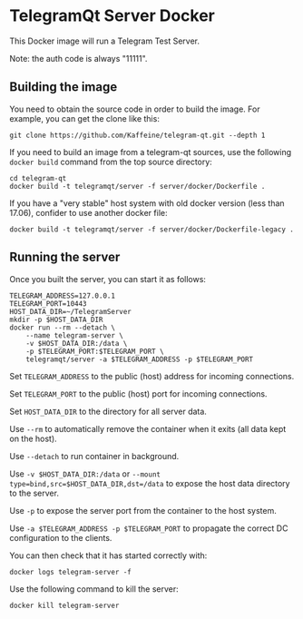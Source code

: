 # TelegramQt Server Docker

This Docker image will run a Telegram Test Server.

Note: the auth code is always "11111".

## Building the image

You need to obtain the source code in order to build the image. For example,
you can get the clone like this:

```
git clone https://github.com/Kaffeine/telegram-qt.git --depth 1
```

If you need to build an image from a telegram-qt sources, use the following `docker
 build` command from the top source directory:

```
cd telegram-qt
docker build -t telegramqt/server -f server/docker/Dockerfile .
```

If you have a "very stable" host system with old docker version (less than 17.06),
confider to use another docker file:

```
docker build -t telegramqt/server -f server/docker/Dockerfile-legacy .
```

## Running the server

Once you built the server, you can start it as follows:

```
TELEGRAM_ADDRESS=127.0.0.1
TELEGRAM_PORT=10443
HOST_DATA_DIR=~/TelegramServer
mkdir -p $HOST_DATA_DIR
docker run --rm --detach \
    --name telegram-server \
    -v $HOST_DATA_DIR:/data \
    -p $TELEGRAM_PORT:$TELEGRAM_PORT \
    telegramqt/server -a $TELEGRAM_ADDRESS -p $TELEGRAM_PORT
```

Set `TELEGRAM_ADDRESS` to the public (host) address for incoming connections.

Set `TELEGRAM_PORT` to the public (host) port for incoming connections.

Set `HOST_DATA_DIR` to the directory for all server data.

Use `--rm` to automatically remove the container when it exits (all data kept on the host).

Use `--detach` to run container in background.

Use `-v $HOST_DATA_DIR:/data` or `--mount type=bind,src=$HOST_DATA_DIR,dst=/data` to expose
the host data directory to the server.

Use `-p` to expose the server port from the container to the host system.

Use `-a $TELEGRAM_ADDRESS -p $TELEGRAM_PORT` to propagate the correct DC configuration to the clients.

You can then check that it has started correctly with:

```
docker logs telegram-server -f
```

Use the following command to kill the server:

```
docker kill telegram-server
```
